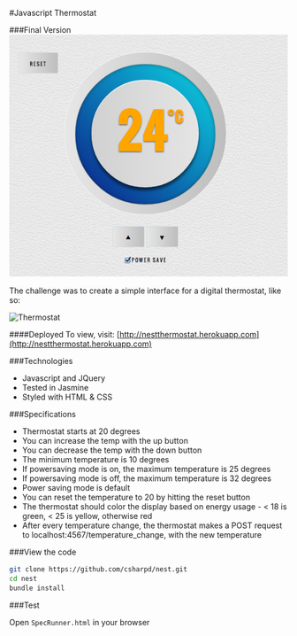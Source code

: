 #Javascript Thermostat

###Final Version
![](public/images/nest_screenshot.png)

The challenge was to create a simple interface for a digital thermostat, like so:

![Thermostat](https://github.com/makersacademy/course/raw/master/images/thermostat.png)


####Deployed
To view, visit: [http://nestthermostat.herokuapp.com](http://nestthermostat.herokuapp.com)

###Technologies

- Javascript and JQuery
- Tested in Jasmine
- Styled with HTML & CSS

###Specifications

- Thermostat starts at 20 degrees
- You can increase the temp with the up button
- You can decrease the temp with the down button
- The minimum temperature is 10 degrees
- If powersaving mode is on, the maximum temperature is 25 degrees
- If powersaving mode is off, the maximum temperature is 32 degrees
- Power saving mode is default
- You can reset the temperature to 20 by hitting the reset button
- The thermostat should color the display based on energy usage - < 18 is green, < 25 is yellow, otherwise red
- After every temperature change, the thermostat makes a POST request to localhost:4567/temperature_change, with the new temperature


###View the code

```sh
git clone https://github.com/csharpd/nest.git
cd nest
bundle install
```

###Test

Open `SpecRunner.html` in your browser

